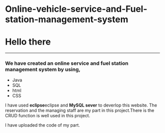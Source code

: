 # Online-vehicle-service-and-Fuel-station-management-system

<h1>Hello there </h1>
<hr>
<p><h3>We have created an online service and fuel station management system by using,</h3>
<ul><li>Java</li>
<li>SQL</li>
<li>html</li>
<li>CSS</li></ul></p>
<p>I have used <b>eclipse</b>eclipse and <b>MySQL sever</b> to deverlop this website. The reservation and the managing staff are my part in this project.There is the CRUD function is well used in this project. </p>
<p>I have uploaded the code of my part.</p>
